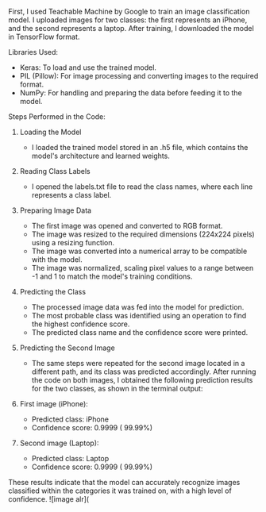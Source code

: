 First, I used Teachable Machine by Google to train an image classification model. I uploaded images for two classes: the first represents an iPhone, and the second represents a laptop. After training, I downloaded the model in TensorFlow format.  

 Libraries Used:  
- Keras: To load and use the trained model.  
- PIL (Pillow): For image processing and converting images to the required format.  
- NumPy: For handling and preparing the data before feeding it to the model.  

Steps Performed in the Code:  
1. Loading the Model  
   - I loaded the trained model stored in an .h5 file, which contains the model's architecture and learned weights.  

2. Reading Class Labels  
   - I opened the labels.txt file to read the class names, where each line represents a class label.  

3. Preparing Image Data 
   - The first image was opened and converted to RGB format.  
   - The image was resized to the required dimensions (224x224 pixels) using a resizing function.  
   - The image was converted into a numerical array to be compatible with the model.  
   - The image was normalized, scaling pixel values to a range between -1 and 1 to match the model's training conditions.  

4. Predicting the Class  
   - The processed image data was fed into the model for prediction.  
   - The most probable class was identified using an operation to find the highest confidence score.  
   - The predicted class name and the confidence score were printed.  

5. Predicting the Second Image 
   - The same steps were repeated for the second image located in a different path, and its class was predicted accordingly.
     After running the code on both images, I obtained the following prediction results for the two classes, as shown in the terminal output:

1. First image (iPhone):  
   - Predicted class: iPhone  
   - Confidence score: 0.9999 ( 99.99%)  

2. Second image (Laptop): 
   - Predicted class: Laptop  
   - Confidence score: 0.9999 ( 99.99%)  

These results indicate that the model can accurately recognize images classified within the categories it was trained on, with a high level of confidence.
![image alr](

